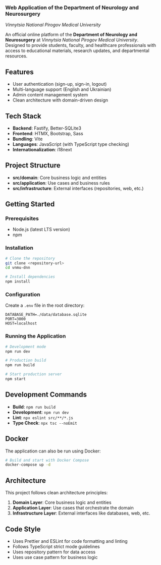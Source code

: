 ### **Web Application of the Department of Neurology and Neurosurgery**  
*Vinnytsia National Pirogov Medical University*

An official online platform of the **Department of Neurology and Neurosurgery** at *Vinnytsia National Pirogov Medical University*.  
Designed to provide students, faculty, and healthcare professionals with access to educational materials, research updates, and departmental resources.

## Features

- User authentication (sign-up, sign-in, logout)
- Multi-language support (English and Ukrainian)
- Admin content management system
- Clean architecture with domain-driven design

## Tech Stack

- **Backend**: Fastify, Better-SQLite3
- **Frontend**: HTMX, Bootstrap, Sass
- **Bundling**: Vite
- **Languages**: JavaScript (with TypeScript type checking)
- **Internationalization**: i18next

## Project Structure

- **src/domain**: Core business logic and entities
- **src/application**: Use cases and business rules
- **src/infrastructure**: External interfaces (repositories, web, etc.)

## Getting Started

### Prerequisites

- Node.js (latest LTS version)
- npm

### Installation

```bash
# Clone the repository
git clone <repository-url>
cd vnmu-dnn

# Install dependencies
npm install
```

### Configuration

Create a `.env` file in the root directory:

```
DATABASE_PATH=./data/database.sqlite
PORT=3000
HOST=localhost
```

### Running the Application

```bash
# Development mode
npm run dev

# Production build
npm run build

# Start production server
npm start
```

## Development Commands

- **Build**: `npm run build`
- **Development**: `npm run dev`
- **Lint**: `npx eslint src/**/*.js`
- **Type Check**: `npx tsc --noEmit`

## Docker

The application can also be run using Docker:

```bash
# Build and start with Docker Compose
docker-compose up -d
```

## Architecture

This project follows clean architecture principles:

1. **Domain Layer**: Core business logic and entities
2. **Application Layer**: Use cases that orchestrate the domain
3. **Infrastructure Layer**: External interfaces like databases, web, etc.

## Code Style

- Uses Prettier and ESLint for code formatting and linting
- Follows TypeScript strict mode guidelines
- Uses repository pattern for data access
- Uses use case pattern for business logic
